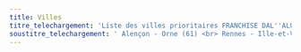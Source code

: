 ```yaml
---
title: Villes
titre_telechargement: 'Liste des villes prioritaires FRANCHISE DAL''ALU :'
soustitre_telechargement: ' Alençon - Orne (61) <br> Rennes - Ille-et-Vilaine (35)<br> Beauvais - Oise (60)<br> Amiens - La Somme (80)<br> Melun - Seine-et-Marne ( 77)<br> Versailles – Yvelines (78)<br> Cergy - Val-d''Oise (95)<br> Nanterre - Hauts-de-Seine (92)<br> Bobigny - Seine-Saint-Denis (93)<br> Créteil - Val-de-Marne (94)<br> Paris (75)<br> Châlons-en-Champagne - Marne (51)<br> Chaumont - Haute-Marne (52)<br> Châteauroux - Indre (36)<br> Bourges - Cher (18)<br> Nevers - Nièvre (58)<br> Guéret - Creuse (23)<br> Clermont-Ferrand - Puy-de-Dôme (63)<br> Lons-le-Saunier - Jura (39)<br> Lyon - Rhône (69)<br> Annecy - Haute-Savoie (74)<br> Chambéry - Savoie (73)<br> Gap - Hautes-Alpes (5)<br> Cahors -  Lot (46)<br> Rodez - AVEYRON (12)<br> Foix  - Ariège (9)<br> Toulouse - Haute-Garonne   - 31)<br> Marseille. - Bouches-du-Rhône (13)v Toulon - Var (83)<br> Nice - Alpes-Maritimes (6)'
---
```


